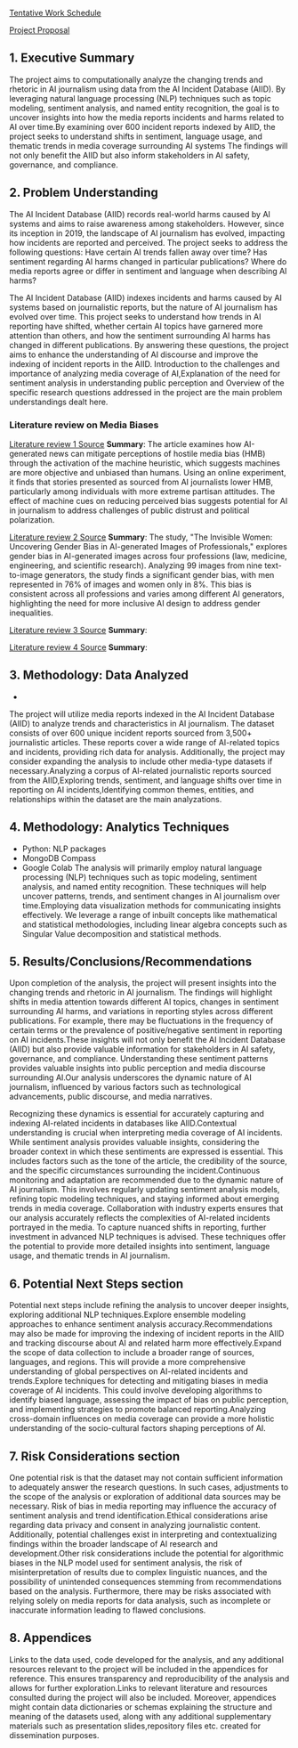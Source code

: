 [Tentative Work Schedule](https://docs.google.com/spreadsheets/d/1wKuUxDjGla84A0PknrEduSr4THQX8Uk1tx9OrzWIkRs/edit?usp=sharing)

[Project Proposal]()
## 1. Executive Summary
The project aims to computationally analyze the changing trends and rhetoric in AI journalism using data from the AI Incident Database (AIID). By leveraging natural language processing (NLP) techniques such as topic modeling, sentiment analysis, and named entity recognition, the goal is to uncover insights into how the media reports incidents and harms related to AI over time.By examining over 600 incident reports indexed by AIID, the project seeks to understand shifts in sentiment, language usage, and thematic trends in media coverage surrounding AI systems The findings will not only benefit the AIID but also inform stakeholders in AI safety, governance, and compliance.

## 2. Problem Understanding
The AI Incident Database (AIID) records real-world harms caused by AI systems and aims to raise awareness among stakeholders. However, since its inception in 2019, the landscape of AI journalism has evolved, impacting how incidents are reported and perceived. The project seeks to address the following questions: Have certain AI trends fallen away over time? Has sentiment regarding AI harms changed in particular publications? Where do media reports agree or differ in sentiment and language when describing AI harms?

The AI Incident Database (AIID) indexes incidents and harms caused by AI systems based on journalistic reports, but the nature of AI journalism has evolved over time. This project seeks to understand how trends in AI reporting have shifted, whether certain AI topics have garnered more attention than others, and how the sentiment surrounding AI harms has changed in different publications. By answering these questions, the project aims to enhance the understanding of AI discourse and improve the indexing of incident reports in the AIID.
Introduction to the challenges and importance of analyzing media coverage of AI,Explanation of the need for sentiment analysis in understanding public perception and Overview of the specific research questions addressed in the project are the main problem understandings dealt here.


### Literature review on Media Biases
[Literature review 1 Source](https://www.tandfonline.com/doi/full/10.1080/21670811.2021.1969974)
**Summary**: The article examines how AI-generated news can mitigate perceptions of hostile media bias (HMB) through the activation of the machine heuristic, which suggests machines are more objective and unbiased than humans. Using an online experiment, it finds that stories presented as sourced from AI journalists lower HMB, particularly among individuals with more extreme partisan attitudes. The effect of machine cues on reducing perceived bias suggests potential for AI in journalism to address challenges of public distrust and political polarization.

[Literature review 2 Source](https://www.tandfonline.com/doi/full/10.1080/14680777.2023.2263659)
**Summary**: The study, "The Invisible Women: Uncovering Gender Bias in AI-generated Images of Professionals," explores gender bias in AI-generated images across four professions (law, medicine, engineering, and scientific research). Analyzing 99 images from nine text-to-image generators, the study finds a significant gender bias, with men represented in 76% of images and women only in 8%. This bias is consistent across all professions and varies among different AI generators, highlighting the need for more inclusive AI design to address gender inequalities.


[Literature review 3 Source]()
**Summary**:

[Literature review 4 Source]()
**Summary**:

## 3. Methodology: Data Analyzed
* 
The project will utilize media reports indexed in the AI Incident Database (AIID) to analyze trends and characteristics in AI journalism. The dataset consists of over 600 unique incident reports sourced from 3,500+ journalistic articles. These reports cover a wide range of AI-related topics and incidents, providing rich data for analysis. Additionally, the project may consider expanding the analysis to include other media-type datasets if necessary.Analyzing a corpus of AI-related journalistic reports sourced from the AIID,Exploring trends, sentiment, and language shifts over time in reporting on AI incidents,Identifying common themes, entities, and relationships within the dataset are the main analyzations.
## 4. Methodology: Analytics Techniques
* Python: NLP packages
* MongoDB Compass
* Google Colab
The analysis will primarily employ natural language processing (NLP) techniques such as topic modeling, sentiment analysis, and named entity recognition. These techniques will help uncover patterns, trends, and sentiment changes in AI journalism over time.Employing data visualization methods for communicating insights effectively. We leverage a range of inbuilt concepts like mathematical and statistical methodologies, including linear algebra concepts such as Singular Value decomposition and statistical methods. 



## 5. Results/Conclusions/Recommendations
Upon completion of the analysis, the project will present insights into the changing trends and rhetoric in AI journalism. The findings will highlight shifts in media attention towards different AI topics, changes in sentiment surrounding AI harms, and variations in reporting styles across different publications. For example, there may be fluctuations in the frequency of certain terms or the prevalence of positive/negative sentiment in reporting on AI incidents.These insights will not only benefit the AI Incident Database (AIID) but also provide valuable information for stakeholders in AI safety, governance, and compliance. Understanding these sentiment patterns provides valuable insights into public perception and media discourse surrounding AI.Our analysis underscores the dynamic nature of AI journalism, influenced by various factors such as technological advancements, public discourse, and media narratives.

Recognizing these dynamics is essential for accurately capturing and indexing AI-related incidents in databases like AIID.Contextual understanding is crucial when interpreting media coverage of AI incidents. While sentiment analysis provides valuable insights, considering the broader context in which these sentiments are expressed is essential. This includes factors such as the tone of the article, the credibility of the source, and the specific circumstances surrounding the incident.Continuous monitoring and adaptation are recommended due to the dynamic nature of AI journalism. This involves regularly updating sentiment analysis models, refining topic modeling techniques, and staying informed about emerging trends in media coverage. Collaboration with industry experts ensures that our analysis accurately reflects the complexities of AI-related incidents portrayed in the media. To capture nuanced shifts in reporting, further investment in advanced NLP techniques is advised. These techniques offer the potential to provide more detailed insights into sentiment, language usage, and thematic trends in AI journalism.


## 6. Potential Next Steps section 
Potential next steps include refining the analysis to uncover deeper insights, exploring additional NLP techniques.Explore ensemble modeling approaches to enhance sentiment analysis accuracy.Recommendations may also be made for improving the indexing of incident reports in the AIID and tracking discourse about AI and related harm more effectively.Expand the scope of data collection to include a broader range of sources, languages, and regions. This will provide a more comprehensive understanding of global perspectives on AI-related incidents and trends.Explore techniques for detecting and mitigating biases in media coverage of AI incidents. This could involve developing algorithms to identify biased language, assessing the impact of bias on public perception, and implementing strategies to promote balanced reporting.Analyzing cross-domain influences on media coverage can provide a more holistic understanding of the socio-cultural factors shaping perceptions of AI.


## 7. Risk Considerations section
One potential risk is that the dataset may not contain sufficient information to adequately answer the research questions. In such cases, adjustments to the scope of the analysis or exploration of additional data sources may be necessary. Risk of bias in media reporting may influence the accuracy of sentiment analysis and trend identification.Ethical considerations arise regarding data privacy and consent in analyzing journalistic content. Additionally, potential challenges exist in interpreting and contextualizing findings within the broader landscape of AI research and development.Other risk considerations include the potential for algorithmic biases in the NLP model used for sentiment analysis, the risk of misinterpretation of results due to complex linguistic nuances, and the possibility of unintended consequences stemming from recommendations based on the analysis. Furthermore, there may be risks associated with relying solely on media reports for data analysis, such as incomplete or inaccurate information leading to flawed conclusions. 


## 8. Appendices
Links to the data used, code developed for the analysis, and any additional resources relevant to the project will be included in the appendices for reference. This ensures transparency and reproducibility of the analysis and allows for further exploration.Links to relevant literature and resources consulted during the project will also be included. Moreover, appendices might contain data dictionaries or schemas explaining the structure and meaning of the datasets used, along with any additional supplementary materials such as presentation slides,repository files etc. created for dissemination purposes.


